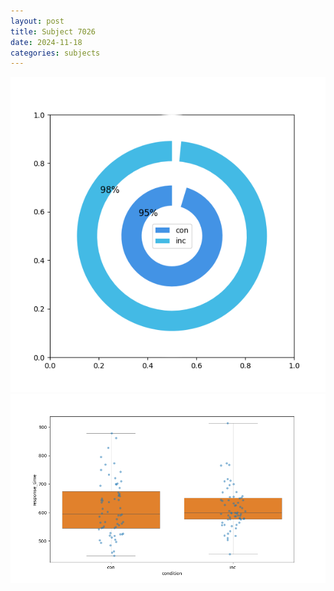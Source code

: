```yaml
---
layout: post
title: Subject 7026
date: 2024-11-18
categories: subjects
---
```


![](data/7026/run-6/7026_accuracy_by_condition.png)
![](data/7026/run-6/7026_rt.png)
